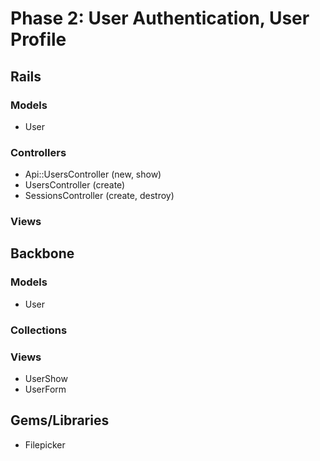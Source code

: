 # Phase 2: User Authentication, User Profile

## Rails
### Models
* User

### Controllers
* Api::UsersController (new, show)
* UsersController (create)
* SessionsController (create, destroy)

### Views

## Backbone
### Models
* User

### Collections

### Views
* UserShow
* UserForm

## Gems/Libraries
* Filepicker
